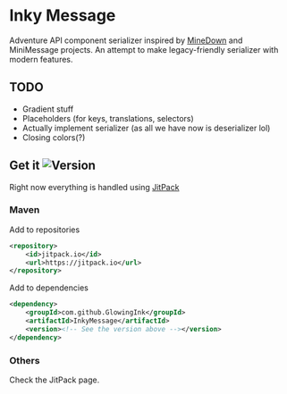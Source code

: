 # Inky Message
Adventure API component serializer inspired by [MineDown](https://github.com/Phoenix616/MineDown/tree/kyori-adventure) 
and MiniMessage projects. An attempt to make legacy-friendly serializer with modern features.

## TODO
- Gradient stuff
- Placeholders (for keys, translations, selectors)
- Actually implement serializer (as all we have now is deserializer lol)
- Closing colors(?)

## Get it ![Version](https://jitpack.io/v/GlowingInk/InkyMessage.svg)
Right now everything is handled using [JitPack](https://jitpack.io/#GlowingInk/InkyMessage)

### Maven
Add to repositories
```xml
<repository>
    <id>jitpack.io</id>
    <url>https://jitpack.io</url>
</repository>
```
Add to dependencies
```xml
<dependency>
    <groupId>com.github.GlowingInk</groupId>
    <artifactId>InkyMessage</artifactId>
    <version><!-- See the version above --></version>
</dependency>
```
### Others
Check the JitPack page.